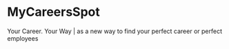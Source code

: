 # MyCareersSpot
Your Career. Your Way | as a new way to find your perfect career or perfect employees
